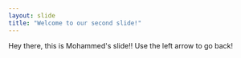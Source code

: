 ```yaml
---
layout: slide
title: "Welcome to our second slide!"
---
```

Hey there, this is Mohammed's slide!!
Use the left arrow to go back!
